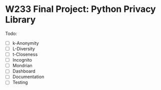 # W233 Final Project: Python Privacy Library
Todo: 
  * [ ] k-Anonymity
  * [ ] L-Diversity 
  * [ ] t-Closeness
  * [ ] Incognito
  * [ ] Mondrian 
  * [ ] Dashboard
  * [ ] Documentation
  * [ ] Testing
